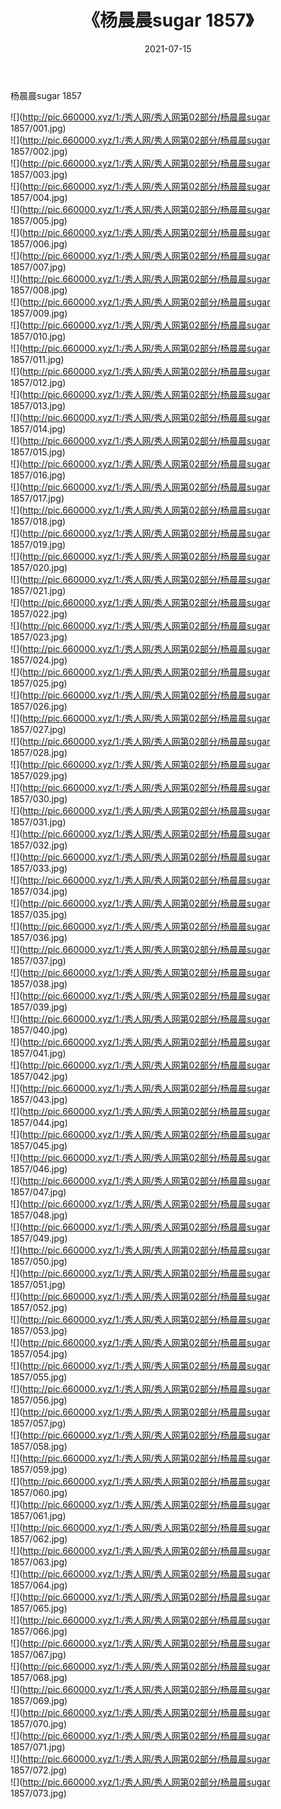 ﻿---
layout: post
title:  《杨晨晨sugar 1857》
date:   2021-07-15
img: http://pic.660000.xyz/1:/秀人网/秀人网第02部分/杨晨晨sugar 1857/000.jpg
categories: [美女, 清纯, 唯美]
---

杨晨晨sugar 1857

  ![](http://pic.660000.xyz/1:/秀人网/秀人网第02部分/杨晨晨sugar 1857/001.jpg) <br> ![](http://pic.660000.xyz/1:/秀人网/秀人网第02部分/杨晨晨sugar 1857/002.jpg) <br> ![](http://pic.660000.xyz/1:/秀人网/秀人网第02部分/杨晨晨sugar 1857/003.jpg) <br> ![](http://pic.660000.xyz/1:/秀人网/秀人网第02部分/杨晨晨sugar 1857/004.jpg) <br> ![](http://pic.660000.xyz/1:/秀人网/秀人网第02部分/杨晨晨sugar 1857/005.jpg) <br> ![](http://pic.660000.xyz/1:/秀人网/秀人网第02部分/杨晨晨sugar 1857/006.jpg) <br> ![](http://pic.660000.xyz/1:/秀人网/秀人网第02部分/杨晨晨sugar 1857/007.jpg) <br> ![](http://pic.660000.xyz/1:/秀人网/秀人网第02部分/杨晨晨sugar 1857/008.jpg) <br> ![](http://pic.660000.xyz/1:/秀人网/秀人网第02部分/杨晨晨sugar 1857/009.jpg) <br> ![](http://pic.660000.xyz/1:/秀人网/秀人网第02部分/杨晨晨sugar 1857/010.jpg) <br> ![](http://pic.660000.xyz/1:/秀人网/秀人网第02部分/杨晨晨sugar 1857/011.jpg) <br> ![](http://pic.660000.xyz/1:/秀人网/秀人网第02部分/杨晨晨sugar 1857/012.jpg) <br> ![](http://pic.660000.xyz/1:/秀人网/秀人网第02部分/杨晨晨sugar 1857/013.jpg) <br> ![](http://pic.660000.xyz/1:/秀人网/秀人网第02部分/杨晨晨sugar 1857/014.jpg) <br> ![](http://pic.660000.xyz/1:/秀人网/秀人网第02部分/杨晨晨sugar 1857/015.jpg) <br> ![](http://pic.660000.xyz/1:/秀人网/秀人网第02部分/杨晨晨sugar 1857/016.jpg) <br> ![](http://pic.660000.xyz/1:/秀人网/秀人网第02部分/杨晨晨sugar 1857/017.jpg) <br> ![](http://pic.660000.xyz/1:/秀人网/秀人网第02部分/杨晨晨sugar 1857/018.jpg) <br> ![](http://pic.660000.xyz/1:/秀人网/秀人网第02部分/杨晨晨sugar 1857/019.jpg) <br> ![](http://pic.660000.xyz/1:/秀人网/秀人网第02部分/杨晨晨sugar 1857/020.jpg) <br> ![](http://pic.660000.xyz/1:/秀人网/秀人网第02部分/杨晨晨sugar 1857/021.jpg) <br> ![](http://pic.660000.xyz/1:/秀人网/秀人网第02部分/杨晨晨sugar 1857/022.jpg) <br> ![](http://pic.660000.xyz/1:/秀人网/秀人网第02部分/杨晨晨sugar 1857/023.jpg) <br> ![](http://pic.660000.xyz/1:/秀人网/秀人网第02部分/杨晨晨sugar 1857/024.jpg) <br> ![](http://pic.660000.xyz/1:/秀人网/秀人网第02部分/杨晨晨sugar 1857/025.jpg) <br> ![](http://pic.660000.xyz/1:/秀人网/秀人网第02部分/杨晨晨sugar 1857/026.jpg) <br> ![](http://pic.660000.xyz/1:/秀人网/秀人网第02部分/杨晨晨sugar 1857/027.jpg) <br> ![](http://pic.660000.xyz/1:/秀人网/秀人网第02部分/杨晨晨sugar 1857/028.jpg) <br> ![](http://pic.660000.xyz/1:/秀人网/秀人网第02部分/杨晨晨sugar 1857/029.jpg) <br> ![](http://pic.660000.xyz/1:/秀人网/秀人网第02部分/杨晨晨sugar 1857/030.jpg) <br> ![](http://pic.660000.xyz/1:/秀人网/秀人网第02部分/杨晨晨sugar 1857/031.jpg) <br> ![](http://pic.660000.xyz/1:/秀人网/秀人网第02部分/杨晨晨sugar 1857/032.jpg) <br> ![](http://pic.660000.xyz/1:/秀人网/秀人网第02部分/杨晨晨sugar 1857/033.jpg) <br> ![](http://pic.660000.xyz/1:/秀人网/秀人网第02部分/杨晨晨sugar 1857/034.jpg) <br> ![](http://pic.660000.xyz/1:/秀人网/秀人网第02部分/杨晨晨sugar 1857/035.jpg) <br> ![](http://pic.660000.xyz/1:/秀人网/秀人网第02部分/杨晨晨sugar 1857/036.jpg) <br> ![](http://pic.660000.xyz/1:/秀人网/秀人网第02部分/杨晨晨sugar 1857/037.jpg) <br> ![](http://pic.660000.xyz/1:/秀人网/秀人网第02部分/杨晨晨sugar 1857/038.jpg) <br> ![](http://pic.660000.xyz/1:/秀人网/秀人网第02部分/杨晨晨sugar 1857/039.jpg) <br> ![](http://pic.660000.xyz/1:/秀人网/秀人网第02部分/杨晨晨sugar 1857/040.jpg) <br> ![](http://pic.660000.xyz/1:/秀人网/秀人网第02部分/杨晨晨sugar 1857/041.jpg) <br> ![](http://pic.660000.xyz/1:/秀人网/秀人网第02部分/杨晨晨sugar 1857/042.jpg) <br> ![](http://pic.660000.xyz/1:/秀人网/秀人网第02部分/杨晨晨sugar 1857/043.jpg) <br> ![](http://pic.660000.xyz/1:/秀人网/秀人网第02部分/杨晨晨sugar 1857/044.jpg) <br> ![](http://pic.660000.xyz/1:/秀人网/秀人网第02部分/杨晨晨sugar 1857/045.jpg) <br> ![](http://pic.660000.xyz/1:/秀人网/秀人网第02部分/杨晨晨sugar 1857/046.jpg) <br> ![](http://pic.660000.xyz/1:/秀人网/秀人网第02部分/杨晨晨sugar 1857/047.jpg) <br> ![](http://pic.660000.xyz/1:/秀人网/秀人网第02部分/杨晨晨sugar 1857/048.jpg) <br> ![](http://pic.660000.xyz/1:/秀人网/秀人网第02部分/杨晨晨sugar 1857/049.jpg) <br> ![](http://pic.660000.xyz/1:/秀人网/秀人网第02部分/杨晨晨sugar 1857/050.jpg) <br> ![](http://pic.660000.xyz/1:/秀人网/秀人网第02部分/杨晨晨sugar 1857/051.jpg) <br> ![](http://pic.660000.xyz/1:/秀人网/秀人网第02部分/杨晨晨sugar 1857/052.jpg) <br> ![](http://pic.660000.xyz/1:/秀人网/秀人网第02部分/杨晨晨sugar 1857/053.jpg) <br> ![](http://pic.660000.xyz/1:/秀人网/秀人网第02部分/杨晨晨sugar 1857/054.jpg) <br> ![](http://pic.660000.xyz/1:/秀人网/秀人网第02部分/杨晨晨sugar 1857/055.jpg) <br> ![](http://pic.660000.xyz/1:/秀人网/秀人网第02部分/杨晨晨sugar 1857/056.jpg) <br> ![](http://pic.660000.xyz/1:/秀人网/秀人网第02部分/杨晨晨sugar 1857/057.jpg) <br> ![](http://pic.660000.xyz/1:/秀人网/秀人网第02部分/杨晨晨sugar 1857/058.jpg) <br> ![](http://pic.660000.xyz/1:/秀人网/秀人网第02部分/杨晨晨sugar 1857/059.jpg) <br> ![](http://pic.660000.xyz/1:/秀人网/秀人网第02部分/杨晨晨sugar 1857/060.jpg) <br> ![](http://pic.660000.xyz/1:/秀人网/秀人网第02部分/杨晨晨sugar 1857/061.jpg) <br> ![](http://pic.660000.xyz/1:/秀人网/秀人网第02部分/杨晨晨sugar 1857/062.jpg) <br> ![](http://pic.660000.xyz/1:/秀人网/秀人网第02部分/杨晨晨sugar 1857/063.jpg) <br> ![](http://pic.660000.xyz/1:/秀人网/秀人网第02部分/杨晨晨sugar 1857/064.jpg) <br> ![](http://pic.660000.xyz/1:/秀人网/秀人网第02部分/杨晨晨sugar 1857/065.jpg) <br> ![](http://pic.660000.xyz/1:/秀人网/秀人网第02部分/杨晨晨sugar 1857/066.jpg) <br> ![](http://pic.660000.xyz/1:/秀人网/秀人网第02部分/杨晨晨sugar 1857/067.jpg) <br> ![](http://pic.660000.xyz/1:/秀人网/秀人网第02部分/杨晨晨sugar 1857/068.jpg) <br> ![](http://pic.660000.xyz/1:/秀人网/秀人网第02部分/杨晨晨sugar 1857/069.jpg) <br> ![](http://pic.660000.xyz/1:/秀人网/秀人网第02部分/杨晨晨sugar 1857/070.jpg) <br> ![](http://pic.660000.xyz/1:/秀人网/秀人网第02部分/杨晨晨sugar 1857/071.jpg) <br> ![](http://pic.660000.xyz/1:/秀人网/秀人网第02部分/杨晨晨sugar 1857/072.jpg) <br> ![](http://pic.660000.xyz/1:/秀人网/秀人网第02部分/杨晨晨sugar 1857/073.jpg) <br>